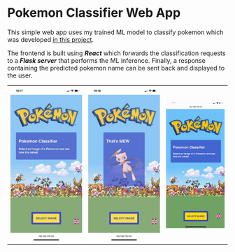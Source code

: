 # Pokemon Classifier Web App
This simple web app uses my trained ML model to classify pokemon which was developed [in this project](https://github.com/thomasbohm/pokemon-classifier).

The frontend is built using ***React*** which forwards the classification requests to a ***Flask server*** that performs the ML inference. Finally, a response containing the predicted pokemon name can be sent back and displayed to the user.

||||
|-|-|-|
|![Screenshot of the upload page](./images/home.jpg)|![Screenshot of a classified pokemon](./images/mew.jpg)|![Screenshot of the upload page](./images/video.gif)|